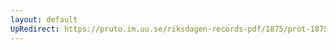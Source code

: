 ```yaml
---
layout: default
UpRedirect: https://pruto.im.uu.se/riksdagen-records-pdf/1875/prot-1875--fk--029/prot-1875--fk--029_035.pdf
---
```

